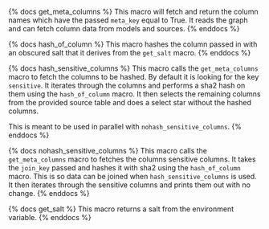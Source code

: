{% docs get_meta_columns %}
This macro will fetch and return the column names which have the passed `meta_key` equal to True. It reads the graph and can fetch column data from models and sources. 
{% enddocs %}

{% docs hash_of_column %}
This macro hashes the column passed in with an obscured salt that it derives from the `get_salt` macro.
{% enddocs %}

{% docs hash_sensitive_columns %}
This macro calls the `get_meta_columns` macro to fetch the columns to be hashed. By default it is looking for the key `sensitive`. It iterates through the columns and performs a sha2 hash on them using the `hash_of_column` macro. It then selects the remaining columns from the provided source table and does a select star without the hashed columns.

This is meant to be used in parallel with `nohash_sensitive_columns`.
{% enddocs %}


{% docs nohash_sensitive_columns %}
This macro calls the `get_meta_columns` macro to fetches the columns sensitive columns. It takes the `join_key` passed and hashes it with sha2 using the `hash_of_column` macro. This is so data can be joined when `hash_sensitive_columns` is used. It then iterates through the sensitive columns and prints them out with no change.
{% enddocs %}

{% docs get_salt %}
This macro returns a salt from the environment variable.
{% enddocs %}
